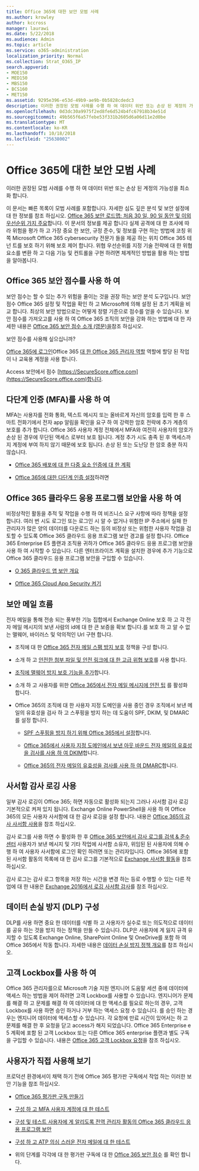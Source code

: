 ```yaml
---
title: Office 365에 대한 보안 모범 사례
ms.author: krowley
author: kccross
manager: laurawi
ms.date: 5/22/2018
ms.audience: Admin
ms.topic: article
ms.service: o365-administration
localization_priority: Normal
ms.collection: Strat_O365_IP
search.appverid:
- MOE150
- MED150
- MBS150
- BCS160
- MET150
ms.assetid: 9295e396-e53d-49b9-ae9b-0b5828cdedc3
description: 이러한 권장된 모범 사례를 수행 하 여 데이터 위반 또는 손상 된 계정의 가능성을 최소화 합니다.
ms.openlocfilehash: 0d3dc30a9975f2ed8fe6d524b4fc67918b34e51d
ms.sourcegitcommit: 49b565f6a57febe53f331b2605d6a06d11e2d0be
ms.translationtype: MT
ms.contentlocale: ko-KR
ms.lasthandoff: 10/18/2018
ms.locfileid: "25638002"
---
```

# <a name="security-best-practices-for-office-365"></a>Office 365에 대한 보안 모범 사례

이러한 권장된 모범 사례를 수행 하 여 데이터 위반 또는 손상 된 계정의 가능성을 최소화 합니다.
  
이 문서는 빠른 목록이 모범 사례를 포함합니다. 자세한 심도 깊은 분석 및 보안 설정에 대 한 정보를 참조 하십시오. [Office 365 보안 로드맵: 처음 30 일, 90 일 동안 및 이외 우선순위 가지 주요](security-roadmap.md)합니다. 이 문서의 정보를 제공 합니다 실제 공격에 대 한 조사에 따라 위험을 평가 하 고 가장 중요 한 보안, 규정 준수, 및 정보를 구현 하는 방법에 코칭 위쪽 Microsoft Office 365 cybersecurity 전문가 들을 제공 하는 위치 Office 365 테 넌 트를 보호 하기 위해 보호 제어 합니다. 위협 우선순위를 지정 기술 전략에 대 한 위협 요소를 변환 하 고 다음 기능 및 컨트롤을 구현 하려면 체계적인 방법을 활용 하는 방법을 알아봅니다.
  
## <a name="use-office-365-secure-score"></a>Office 365 보안 점수를 사용 하 여

보안 점수는 할 수 있는 추가 위험을 줄이는 것을 권장 하는 보안 분석 도구입니다. 보안 점수 Office 365 설정 및 작업을 확인 하 고 Microsoft에 의해 설정 된 초기 계획을 비교 합니다. 최상의 보안 방법으로는 어떻게 정렬 기준으로 점수를 얻을 수 있습니다. 보안 점수를 가져오고를 사용 하 여 Office 365 조직의 보안을 강화 하는 방법에 대 한 자세한 내용은 [Office 365 보안 점수 소개 (영문)을](office-365-secure-score.md)참조 하십시오.
  
보안 점수를 사용해 싶으십니까?
  
[Office 365에 로그인](https://www.office.com/signin)Office 365 [대 한 Office 365 관리자 역할](https://support.office.com/article/da585eea-f576-4f55-a1e0-87090b6aaa9d) 역할에 할당 된 작업이 나 교육용 계정을 사용 합니다.
  
Access 보안에서 점수 [https://SecureScore.office.com](https://SecureScore.office.com)합니다.
  
## <a name="use-multi-factor-authentication-mfa"></a>다단계 인증 (MFA)를 사용 하 여

MFA는 사용자를 전화 통화, 텍스트 메시지 또는 올바르게 자신의 암호를 입력 한 후 스마트 전화기에서 전자 app 알림을 확인을 요구 하 여 강력한 암호 전략에 추가 계층의 보호를 추가 합니다. Office 365 사용자 계정 전체에서 MFA와 여전히 사용자의 암호가 손상 된 경우에 무단된 액세스 로부터 보호 됩니다. 계정 추가 시도 충족 된 후 액세스까지 계정에 부여 하지 않기 때문에 보호 됩니다. 손상 된 또는 도난당 한 암호 충분 하지 않습니다.
  
- [Office 365 배포에 대 한 다중 요소 인증에 대 한 계획](https://support.office.com/article/043807b2-21db-4d5c-b430-c8a6dee0e6ba)
    
- [Office 365에 대한 다단계 인증 설정](https://support.office.com/article/8f0454b2-f51a-4d9c-bcde-2c48e41621c6)하려면
    
## <a name="use-office-365-cloud-app-security"></a>Office 365 클라우드 응용 프로그램 보안을 사용 하 여

비정상적인 활동을 추적 및 작업을 수행 하 여 비즈니스 요구 사항에 따라 정책을 설정 합니다. 여러 번 시도 로그인 또는 로그인 시 알 수 없거나 위험한 IP 주소에서 실패 한 관리자가 많은 양의 데이터를 다운로드 하는 등의 비정상 또는 위험한 사용자 작업을 검토할 수 있도록 Office 365 클라우드 응용 프로그램 보안 경고를 설정 합니다. Office 365 Enterprise E5 플랜과 조직용 귀하가 Office 365 클라우드 응용 프로그램 보안을 사용 하 여 시작할 수 있습니다. 다른 엔터프라이즈 계획을 설치한 경우에 추가 기능으로 Office 365 클라우드 응용 프로그램 보안을 구입할 수 있습니다.
  
- [O 365 클라우드 앱 보안 개요](office-365-cas-overview.md)
    
- [Office 365 Cloud App Security 켜기](turn-on-office-365-cas.md)
    
## <a name="secure-mail-flow"></a>보안 메일 흐름

전자 메일을 통해 전송 되는 풍부한 기능 집합에서 Exchange Online 보호 하 고 각 전자 메일 메시지의 보낸 사람의 id에 대 한 큰 보증을 확보 합니다.를 보호 하 고 알 수 없는 맬웨어, 바이러스 및 악의적인 Url 구현 합니다.
  
- 조직에 대 한 [Office 365 전자 메일 스팸 방지 보호](anti-spam-protection.md) 정책을 구성 합니다. 
    
- 소개 하 고 [안전한 첨부 파일 및 안전 링크에 대 한 고급 위협 보호](https://technet.microsoft.com/library/mt148491.aspx)를 사용 합니다.
    
- [조직에 맬웨어 방지 보호 기능을 추가](https://technet.microsoft.com/en-us/library/jj200669%28v=exchg.150%29.aspx)합니다.
    
- 소개 하 고 사용자를 위한 [Office 365에서 전자 메일 메시지에 안전 팁](safety-tips-in-office-365.md) 를 활성화 합니다. 
    
- Office 365의 조직에 대 한 사용자 지정 도메인을 사용 중인 경우 조직에서 보낸 메일의 유효성을 검사 하 고 스푸핑을 방지 하는 데 도움이 SPF, DKIM, 및 DMARC를 설정 합니다.
    
  - [SPF 스푸핑을 방지 하기 위해 Office 365에서 설정](https://docs.microsoft.com/office365/SecurityCompliance/set-up-spf-in-office-365-to-help-prevent-spoofing)합니다.
    
  - [Office 365에서 사용자 지정 도메인에서 보낸 아웃 바운드 전자 메일의 유효성을 검사를 사용 하 여 DKIM](https://docs.microsoft.com/office365/SecurityCompliance/set-up-spf-in-office-365-to-help-prevent-spoofing)합니다.
    
  - [Office 365의 전자 메일의 유효성을 검사를 사용 하 여 DMARC](https://technet.microsoft.com/library/mt734386%28v=exchg.150%29.aspx)합니다.
    
## <a name="enable-mailbox-audit-logging"></a>사서함 감사 로깅 사용

일부 감사 로깅이 Office 365; 하면 자동으로 활성화 되는지 그러나 사서함 감사 로깅 기본적으로 켜져 있지 됩니다. Exchange Online PowerShell을 사용 하 여 Office 365의 모든 사용자 사서함에 대 한 감사 로깅을 설정 합니다. 내용은 [Office 365의 감사 사서함 사용](https://go.microsoft.com/fwlink/p/?LinkID=626109)을 참조 하십시오.
  
감사 로그를 사용 하면 수 활성화 한 후 [Office 365 보안에서 감사 로그를 검색 &amp; 준수 센터](search-the-audit-log-in-security-and-compliance.md) 사용자가 보낸 메시지 및 기타 작업에 사서함 소유자, 위임된 된 사용자에 의해 수행 하 여 사용자 사서함에 로그인 확인 하려면 또는 관리자입니다. Office 365에 포함 된 사서함 활동의 목록에 대 한 감사 로그를 기본적으로 [Exchange 사서함 활동](search-the-audit-log-in-security-and-compliance.md#exchange-mailbox-activities)을 참조 하십시오.
  
감사 로그는 감사 로그 항목을 저장 하는 시간을 변경 하는 등로 수행할 수 있는 다른 작업에 대 한 내용은 [Exchange 2016에서 로깅 사서함 감사](https://technet.microsoft.com/en-us/library/ff459237%28v=exchg.160%29.aspx)를 참조 하십시오.
  
## <a name="configure-data-loss-prevention-dlp"></a>데이터 손실 방지 (DLP) 구성

DLP를 사용 하면 중요 한 데이터를 식별 하 고 사용자가 실수로 또는 의도적으로 데이터를 공유 하는 것을 방지 하는 정책을 만들 수 있습니다. DLP은 사용자에 게 잃지 규격 유지할 수 있도록 Exchange Online, SharePoint Online 및 OneDrive를 포함 하 여 Office 365에서 작동 합니다. 자세한 내용은 [데이터 손실 방지 정책 개요](data-loss-prevention-policies.md)를 참조 하십시오.
  
## <a name="use-customer-lockbox"></a>고객 Lockbox를 사용 하 여

Office 365 관리자를으로 Microsoft 기술 지원 엔지니어 도움말 세션 중에 데이터에 액세스 하는 방법을 제어 하려면 고객 Lockbox를 사용할 수 있습니다. 엔지니어가 문제를 해결 하 고 문제를 해결 하 여 데이터에 대 한 액세스를 필요로 하는의 경우, 고객 Lockbox를 사용 하면 승인 하거나 거부 하는 액세스 요청 수 있습니다. 를 승인 하는 경우는 엔지니어 데이터에 액세스할 수 있습니다. 각 요청에 만료 시간이 있어서는 하 고 문제를 해결 한 후 요청을 닫고 access가 해지 되었습니다. Office 365 Enterprise e 5 계획에 포함 된 고객 Lockbox 또는 다른 Office 365 enterprise 플랜과 별도 구독을 구입할 수 있습니다. 내용은 [Office 365 고객 Lockbox 요청](https://support.office.com/article/36f9cdd1-e64c-421b-a7e4-4a54d16440a2)을 참조 하십시오.
  
## <a name="try-it-yourself"></a>사용자가 직접 사용해 보기
<a name="SecureScore"> </a>

프로덕션 환경에서이 채택 하기 전에 Office 365 평가판 구독에서 작업 하는 이러한 보안 기능을 참조 하십시오.
  
- [Office 365 평가판 구독 만들기](https://technet.microsoft.com/library/mt736406.aspx)
    
- [구성 하 고 MFA 사용자 계정에 대 한 테스트](https://technet.microsoft.com/library/mt492459.aspx)
    
- [구성 및 테스트 사용자에 게 알리도록 전역 관리자 활동의 Office 365 클라우드 응용 프로그램 보안](https://technet.microsoft.com/library/mt757250.aspx)
    
- [구성 하 고 ATP 의심 스러운 전자 메일에 대 한 테스트](https://technet.microsoft.com/library/mt490479.aspx)
    
- 위의 단계를 각각에 대 한 평가판 구독에 대 한 [Office 365 보안 점수](https://securescore.office.com/) 를 확인 합니다. 
    

